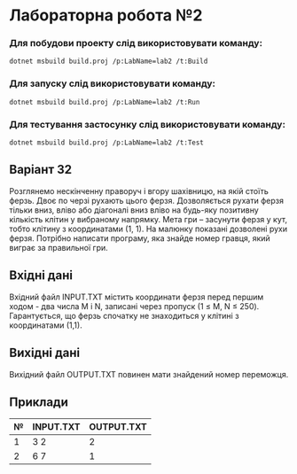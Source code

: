 # Лабораторна робота №2

### Для побудови проекту слід використовувати команду:
```
dotnet msbuild build.proj /p:LabName=lab2 /t:Build
```
### Для запуску слід використовувати команду:
```
dotnet msbuild build.proj /p:LabName=lab2 /t:Run
```
### Для тестування застосунку слід використовувати команду:
```
dotnet msbuild build.proj /p:LabName=lab2 /t:Test
```
## Варіант 32

Розглянемо нескінченну праворуч і вгору шахівницю, на якій стоїть ферзь. Двоє по черзі рухають цього ферзя. Дозволяється рухати ферзя тільки вниз, вліво або діагоналі вниз вліво на будь-яку позитивну кількість клітин у вибраному напрямку. Мета гри – засунути ферзя у кут, тобто клітину з координатами (1, 1). На малюнку показані дозволені рухи ферзя. Потрібно написати програму, яка знайде номер гравця, який виграє за правильної гри.

## Вхідні дані

Вхідний файл INPUT.TXT містить координати ферзя перед першим ходом - два числа M і N, записані через пропуск (1 ≤ M, N ≤ 250). Гарантується, що ферзь спочатку не знаходиться у клітині з координатами (1,1).

## Вихідні дані

Вихідний файл OUTPUT.TXT повинен мати знайдений номер переможця.

## Приклади

| №  | INPUT.TXT   | OUTPUT.TXT  |
|----|-------------|------------ |
| 1  | 3 2         | 2           |
| 2  | 6 7         | 1           |
